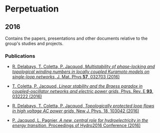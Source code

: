 # Perpetuation
## 2016
Contains the papers, presentations and other documents relative to the group's studies and projects.

### Publications
* [R. Delabays, T. Coletta, P. Jacquod, *Multistability of phase-locking and topological winding numbers in locally coupled Kuramoto models on single-loop networks*, J. Mat. Phys **57**, 032703 (2016)](https://github.com/GeeeHesso/Perpetuation/tree/master/2016/Papers/Multistability_of_phase-locking_and_topological_winding_numbers_in_locally_coupled_Kuramoto_models_on_single-loop_networks)

* [T. Coletta, P. Jacquod, *Linear stability and the Braess paradox in coupled-oscillator networks and electric power grids*, Phys. Rev. E **93**, 032222 (2016)](https://github.com/GeeeHesso/Perpetuation/tree/master/2016/Papers/Braess_Paradox)

* [R. Delabays, T. Coletta, P. Jacquod, *Topologically protected loop flows in high voltage AC power grids*, New J. Phys. 18, 103042 (2016)](https://github.com/GeeeHesso/Perpetuation/tree/master/2016/Papers/Topological_Protection)

* [P. Jacquod, L. Pagnier, *A new, central role for hydroelectricity in the energy transition*, Proceedings of Hydro2016 Conference (2016)](https://github.com/GeeeHesso/Perpetuation/tree/master/2016/Papers/A_New,_Central_Role_for_Hydroelectricity_in_the_Energy_Transition)


